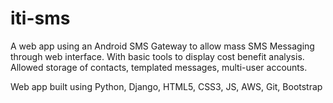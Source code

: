 # iti-sms

A web app using an Android SMS Gateway to allow mass SMS Messaging through web interface. With basic tools to display cost benefit analysis. Allowed storage of contacts, templated messages, multi-user accounts.

Web app built using Python, Django, HTML5, CSS3, JS, AWS, Git, Bootstrap
